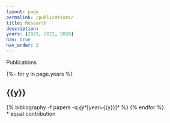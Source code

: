 ```yaml
---
layout: page
permalink: /publications/
title: Research
description: 
years: [2023, 2022, 2020]
nav: true
nav_order: 2
---
```

<div class="section_title">Publications</div>

<!-- _pages/publications.md -->
<div class="publications">

{%- for y in page.years %}
  <h2 class="year">{{y}}</h2>
  {% bibliography -f papers -q @*[year={{y}}]* %}
{% endfor %}

</div>

<div class="section_title">* equal contribution</div>

